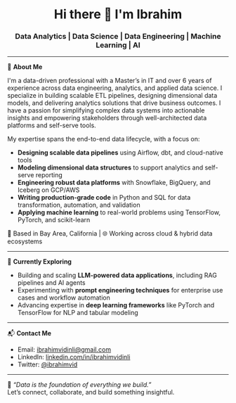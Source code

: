 <h1 align="center">Hi there 👋 I'm Ibrahim</h1>
<h3 align="center">Data Analytics | Data Science | Data Engineering | Machine Learning | AI</h3>

---

🎯 **About Me**

I'm a data-driven professional with a Master’s in IT and over 6 years of experience across data engineering, analytics, and applied data science. I specialize in building scalable ETL pipelines, designing dimensional data models, and delivering analytics solutions that drive business outcomes. I have a passion for simplifying complex data systems into actionable insights and empowering stakeholders through well-architected data platforms and self-serve tools.

My expertise spans the end-to-end data lifecycle, with a focus on:

- **Designing scalable data pipelines** using Airflow, dbt, and cloud-native tools
- **Modeling dimensional data structures** to support analytics and self-serve reporting
- **Engineering robust data platforms** with Snowflake, BigQuery, and Iceberg on GCP/AWS
- **Writing production-grade code** in Python and SQL for data transformation, automation, and validation
- **Applying machine learning** to real-world problems using TensorFlow, PyTorch, and scikit-learn

📍 Based in Bay Area, California | 🌐 Working across cloud & hybrid data ecosystems

---

🧠 **Currently Exploring**

- Building and scaling **LLM-powered data applications**, including RAG pipelines and AI agents
- Experimenting with **prompt engineering techniques** for enterprise use cases and workflow automation
- Advancing expertise in **deep learning frameworks** like PyTorch and TensorFlow for NLP and tabular modeling

---

📬 **Contact Me**

- Email: [ibrahimvidinli@gmail.com](mailto:ibrahimvidinli@gmail.com)
- LinkedIn: [linkedin.com/in/ibrahimvidinli](https://linkedin.com/in/ibrahimvidinli)
- Twitter: [@ibrahimvid](https://twitter.com/ibrahimvid)

---

🌱 _“Data is the foundation of everything we build.”_  
Let’s connect, collaborate, and build something insightful.
